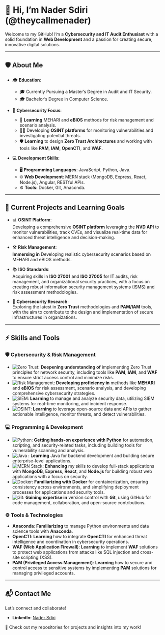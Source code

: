 # 👋 Hi, I’m Nader Sdiri (@theycallmenader)

Welcome to my GitHub! I’m a **Cybersecurity and IT Audit Enthusiast** with a solid foundation in **Web Development** and a passion for creating secure, innovative digital solutions.

---

## 🛡️ About Me  
- 🎓 **Education**:  
  - 🎓 Currently Pursuing a Master’s Degree in Audit and IT Security.  
  - 🎓 Bachelor’s Degree in Computer Science.

- 💼 **Cybersecurity Focus**:  
  - 🔐 **Learning** MEHARI and **eBIOS** methods for risk management and scenario analysis.  
  - 🕵️‍♂️ Developing **OSINT platforms** for monitoring vulnerabilities and investigating potential threats.  
  - 🛡️ **Learning** to design **Zero Trust Architectures** and working with tools like **PAM**, **IAM**, **OpenCTI**, and **WAF**.

- 💻 **Development Skills**:  
  - 🖥️ **Programming Languages**: JavaScript, Python, Java.  
  - 🌐 **Web Development**: MERN stack (MongoDB, Express, React, Node.js), Angular, RESTful APIs.  
  - ⚙️ **Tools**: Docker, Git, Anaconda.

---


## 🌱 Current Projects and Learning Goals  
- 📊 **OSINT Platform**:  
  Developing a comprehensive **OSINT platform** leveraging the **NVD API** to monitor vulnerabilities, track CVEs, and visualize real-time data for enhanced threat intelligence and decision-making.  

- 🛠️ **Risk Management**:  
  **Immersing in** Developing realistic cybersecurity scenarios based on MEHARI and eBIOS methods.

- 📚 **ISO Standards**:  
  Acquiring skills in **ISO 27001** and **ISO 27005** for IT audits, risk management, and organizational security practices, with a focus on creating robust information security management systems (ISMS) and risk assessment methodologies.

- 🧠 **Cybersecurity Research**:  
  Exploring the latest in **Zero Trust** methodologies and **PAM/IAM** tools, with the aim to contribute to the design and implementation of secure infrastructures in organizations.

---

## ⚡ Skills and Tools  

### 🛡️ **Cybersecurity & Risk Management**  
- ![Zero Trust](https://img.shields.io/badge/Zero%20Trust-Beginner-yellow): **Deepening understanding of** implementing Zero Trust principles for network security, including tools like **PAM**, **IAM**, and **WAF** to ensure strict access control and minimize risks.  
- ![Risk Management](https://img.shields.io/badge/Risk%20Management-Beginner-green): **Developing proficiency in** methods like **MEHARI** and **eBIOS** for risk assessment, scenario analysis, and developing comprehensive cybersecurity strategies.
- ![SIEM](https://img.shields.io/badge/SIEM-Beginner-green): **Learning** to manage and analyze security data, utilizing SIEM systems for real-time monitoring, and incident response.  
- ![OSINT](https://img.shields.io/badge/OSINT-Beginner-blue): **Learning** to leverage open-source data and APIs to gather actionable intelligence, monitor threats, and detect vulnerabilities.  

### 💻 **Programming & Development**  
- ![Python](https://img.shields.io/badge/Python-Intermediate-blue): **Getting hands-on experience with Python** for automation, scripting, and security-related tasks, including building tools for vulnerability scanning and analysis.  
- ![Java](https://img.shields.io/badge/Java-Beginner-red)  : **Learning** Java for backend development and building secure enterprise-level applications.  
- ![MERN Stack](https://img.shields.io/badge/MERN%20Stack-Intermediate-lightblue): **Enhancing** my skills to develop full-stack applications with **MongoDB**, **Express**, **React**, and **Node.js** for building robust web applications with a focus on security.  
- ![Docker](https://img.shields.io/badge/Docker-Beginner-lightblue): **Familiarizing with Docker** for containerization, ensuring consistency across environments, and simplifying deployment processes for applications and security tools.  
- ![Git](https://img.shields.io/badge/Git-Intermediate-orange): **Gaining expertise in** version control with **Git**, using GitHub for code management, collaboration, and open-source contributions. 

### ⚙️ **Tools & Technologies**  
- **Anaconda**: **Familiarizing** to manage Python environments and data science tools with **Anaconda**.  
- **OpenCTI**: **Learning** how to integrate **OpenCTI** for enhanced threat intelligence and coordination in cybersecurity operations.  
- **WAF (Web Application Firewall)**: **Learning** to implement **WAF** solutions to protect web applications from attacks like SQL injection and cross-site scripting (XSS).  
- **PAM (Privileged Access Management)**: **Learning** how to secure and control access to sensitive systems by implementing **PAM** solutions for managing privileged accounts.


---

## 📬 Contact Me  
Let’s connect and collaborate!  
- **LinkedIn**: [Nader Sdiri](https://www.linkedin.com/in/theycallmenader/)  

🚀 Check out my repositories for projects and insights into my work!
